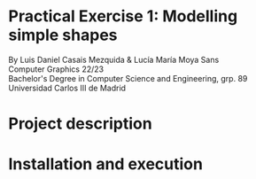 # Practical Exercise 1: Modelling simple shapes
By Luis Daniel Casais Mezquida & Lucía María Moya Sans  
Computer Graphics 22/23  
Bachelor's Degree in Computer Science and Engineering, grp. 89  
Universidad Carlos III de Madrid

# Project description


# Installation and execution
